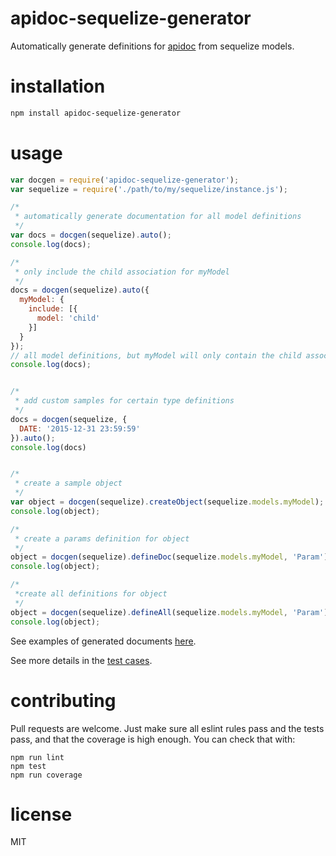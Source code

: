 # apidoc-sequelize-generator

Automatically generate definitions for [apidoc](http://apidocjs.com/) from
sequelize models.

# installation

```bash
npm install apidoc-sequelize-generator
```

# usage

```javascript
var docgen = require('apidoc-sequelize-generator');
var sequelize = require('./path/to/my/sequelize/instance.js');

/*
 * automatically generate documentation for all model definitions
 */
var docs = docgen(sequelize).auto();
console.log(docs);

/*
 * only include the child association for myModel
 */
docs = docgen(sequelize).auto({
  myModel: {
    include: [{
      model: 'child'
    }]
  }
});
// all model definitions, but myModel will only contain the child association
console.log(docs);


/*
 * add custom samples for certain type definitions
 */
docs = docgen(sequelize, {
  DATE: '2015-12-31 23:59:59'
}).auto();
console.log(docs)


/*
 * create a sample object
 */
var object = docgen(sequelize).createObject(sequelize.models.myModel);
console.log(object);

/*
 * create a params definition for object
 */
object = docgen(sequelize).defineDoc(sequelize.models.myModel, 'Param');
console.log(object);

/*
 *create all definitions for object
 */
object = docgen(sequelize).defineAll(sequelize.models.myModel, 'Param');
console.log(object);

```

See examples of generated documents [here](test/samples).

See more details in the [test cases](test/lib-test.js).

# contributing

Pull requests are welcome. Just make sure all eslint rules pass and the tests
pass, and that the coverage is high enough. You can check that with:

```
npm run lint
npm test
npm run coverage
```

# license

MIT

